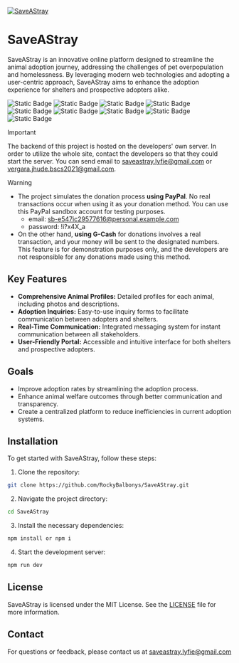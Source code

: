[![SaveAStray](https://github.com/RockyBalbonys/SaveAStray/assets/133654995/f89555b2-e0b8-4adc-b319-c1de201ebc1f)](https://save-a-stray.vercel.app/)

# SaveAStray
SaveAStray is an innovative online platform designed to streamline the animal adoption journey, addressing the challenges of pet overpopulation and homelessness. By leveraging modern web technologies and adopting a user-centric approach, SaveAStray aims to enhance the adoption experience for shelters and prospective adopters alike.

![Static Badge](https://img.shields.io/badge/ReactJS-%231c1c1b?style=for-the-badge&logo=React&logoColor=%2300ffff) 
![Static Badge](https://img.shields.io/badge/MongoDB-%231c1c1b?style=for-the-badge&logo=MongoDB&logoColor=%2347A248) 
![Static Badge](https://img.shields.io/badge/NodeJS-%231c1c1b?style=for-the-badge&logo=Node.JS&logoColor=%235FA04E) 
![Static Badge](https://img.shields.io/badge/Express-%231c1c1b?style=for-the-badge&logo=EXPRESS&logoColor=WHITE) 
![Static Badge](https://img.shields.io/badge/Firebase-%231c1c1b?style=for-the-badge&logo=FIREBASE&logoColor=%23FFCA28)
![Static Badge](https://img.shields.io/badge/figma-%231c1c1b?style=for-the-badge&logo=Figma&logoColor=orange) 
![Static Badge](https://img.shields.io/badge/socket.io-%231c1c1b?style=for-the-badge&logo=socket.io&logoColor=white) 
![Static Badge](https://img.shields.io/badge/vercel-%231c1c1b?style=for-the-badge&logo=vercel&logoColor=white)
![Static Badge](https://img.shields.io/badge/ngrok-%231c1c1b?style=for-the-badge&logo=ngrok&logoColor=%233C84E1)

>[!IMPORTANT]
>The backend of this project is hosted on the developers' own server. In order to utilize the whole site, contact the developers so that they could start the server. You can send email to saveastray.lyfie@gmail.com or vergara.jhude.bscs2021@gmail.com.

>[!WARNING]
> - The project simulates the donation process **using PayPal**. No real transactions occur when using it as your donation method. You can use this PayPal sandbox account for testing purposes.
>     - email: sb-e547ic29577616@personal.example.com
>     - password: !i?x4X_a
> - On the other hand, **using G-Cash** for donations involves a real transaction, and your money will be sent to the designated numbers. This feature is for demonstration purposes only, and the developers are not responsible for any donations made using this method.

## Key Features
- **Comprehensive Animal Profiles:** Detailed profiles for each animal, including photos and descriptions.
- **Adoption Inquiries:** Easy-to-use inquiry forms to facilitate communication between adopters and shelters.
- **Real-Time Communication:** Integrated messaging system for instant communication between all stakeholders.
- **User-Friendly Portal:** Accessible and intuitive interface for both shelters and prospective adopters.

## Goals
- Improve adoption rates by streamlining the adoption process.
- Enhance animal welfare outcomes through better communication and transparency.
- Create a centralized platform to reduce inefficiencies in current adoption systems.

## Installation
To get started with SaveAStray, follow these steps:

1. Clone the repository:
``` bash
git clone https://github.com/RockyBalbonys/SaveAStray.git
```

2. Navigate the project directory:
``` bash
cd SaveAStray
```

3. Install the necessary dependencies:
```bash
npm install or npm i
```
4. Start the development server:
```bash
npm run dev
```

## License
SaveAStray is licensed under the MIT License. See the [LICENSE](https://github.com/RockyBalbonys/SaveAStray/tree/main?tab=MIT-1-ov-file) file for more information.

## Contact
For questions or feedback, please contact us at saveastray.lyfie@gmail.com
